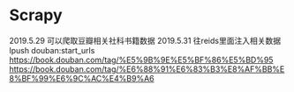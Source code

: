 # Scrapy
2019.5.29
可以爬取豆瓣相关社科书籍数据
2019.5.31
往reids里面注入相关数据
lpush douban:start_urls https://book.douban.com/tag/%E5%9B%9E%E5%BF%86%E5%BD%95 https://book.douban.com/tag/%E6%88%91%E6%83%B3%E8%AF%BB%E8%BF%99%E6%9C%AC%E4%B9%A6